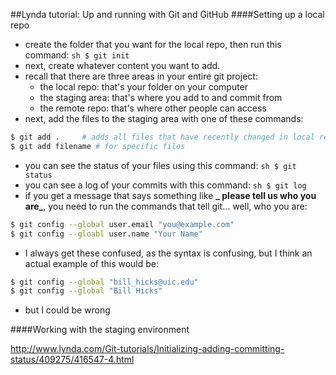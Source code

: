 ##Lynda tutorial:  Up and running with Git and GitHub
####Setting up a local repo
+ create the folder that you want for the local repo, then run this command:
``` sh $ git init ```
+ next, create whatever content you want to add.  
+ recall that there are three areas in your entire git project:
   - the local repo:  that's your folder on your computer
   - the staging area:  that's where you add to and commit from
   - the remote repo: that's where other people can access
+ next, add the files to the staging area with one of these commands:
``` sh
$ git add .     # adds all files that have recently changed in local repo
$ git add filename # for specific files 
```
+ you can see the status of your files using this command:
``` sh $ git status ```
+ you can see a log of your commits with this command:
``` sh $ git log ```
+ if you get a message that says something like **_ please tell us who you are_**, you need to run the commands that tell git... well, who you are:
``` sh
$ git config --global user.email "you@example.com"
$ git config --gloabl user.name "Your Name"
```
+ I always get these confused, as the syntax is confusing, but I think an actual example of this would be:
``` sh
$ git config --global "bill_hicks@uic.edu"
$ git config --global "Bill Hicks"
```
+ but I could be wrong

####Working with the staging environment



http://www.lynda.com/Git-tutorials/Initializing-adding-committing-status/409275/416547-4.html

